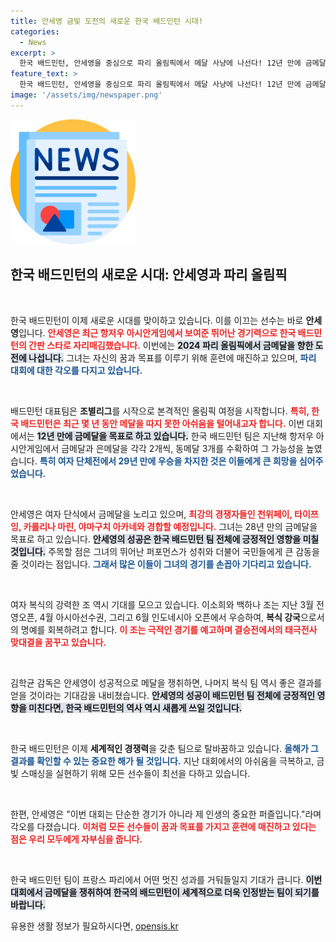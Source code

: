 ```yaml
---
title: 안세영 금빛 도전의 새로운 한국 배드민턴 시대!
categories:
  - News
excerpt: >
  한국 배드민턴, 안세영을 중심으로 파리 올림픽에서 메달 사냥에 나선다! 12년 만에 금메달을 꿈꾸는 대표팀, 여자 복식 대결과 함께 새로운 역사를 쓸지 주목된다.
feature_text: >
  한국 배드민턴, 안세영을 중심으로 파리 올림픽에서 메달 사냥에 나선다! 12년 만에 금메달을 꿈꾸는 대표팀, 여자 복식 대결과 함께 새로운 역사를 쓸지 주목된다.
image: '/assets/img/newspaper.png'
---
```


<p><img src="/assets/img/newspaper.png" alt="kimp 속보" /></p>

<h2 data-ke-size="size26">한국 배드민턴의 새로운 시대: 안세영과 파리 올림픽</h2>

<p data-ke-size="size16">&nbsp;</p>

<p>한국 배드민턴이 이제 새로운 시대를 맞이하고 있습니다. 이를 이끄는 선수는 바로 <b>안세영</b>입니다. <b><span style="color: #ee2323;">안세영은 최근 항저우 아시안게임에서 보여준 뛰어난 경기력으로 한국 배드민턴의 간판 스타로 자리매김했습니다.</span></b> 이번에는 <b><span style="background-color: #21538527;">2024 파리 올림픽에서 금메달을 향한 도전에 나섭니다.</span></b> 그녀는 자신의 꿈과 목표를 이루기 위해 훈련에 매진하고 있으며, <b><span style="color: #1a5490;">파리 대회에 대한 각오를 다지고 있습니다.</span></b> </p>

<p data-ke-size="size16">&nbsp;</p>

<p>배드민턴 대표팀은 <b>조별리그</b>를 시작으로 본격적인 올림픽 여정을 시작합니다. <b><span style="color: #ee2323;">특히, 한국 배드민턴은 최근 몇 년 동안 메달을 따지 못한 아쉬움을 털어내고자 합니다.</span></b> 이번 대회에서는 <b><span style="background-color: #21538527;">12년 만에 금메달을 목표로 하고 있습니다.</span></b> 한국 배드민턴 팀은 지난해 항저우 아시안게임에서 금메달과 은메달을 각각 2개씩, 동메달 3개를 수확하여 그 가능성을 높였습니다. <b><span style="color: #1a5490;">특히 여자 단체전에서 29년 만에 우승을 차지한 것은 이들에게 큰 희망을 심어주었습니다.</span></b> </p>

<p data-ke-size="size16">&nbsp;</p>

<p>안세영은 여자 단식에서 금메달을 노리고 있으며, <b><span style="color: #ee2323;">최강의 경쟁자들인 천위페이, 타이쯔잉, 카롤리나 마린, 야마구치 아카네와 경합할 예정입니다.</span></b> 그녀는 28년 만의 금메달을 목표로 하고 있습니다. <b><span style="background-color: #21538527;">안세영의 성공은 한국 배드민턴 팀 전체에 긍정적인 영향을 미칠 것입니다.</span></b> 주목할 점은 그녀의 뛰어난 퍼포먼스가 성취와 더불어 국민들에게 큰 감동을 줄 것이라는 점입니다. <b><span style="color: #1a5490;">그래서 많은 이들이 그녀의 경기를 손꼽아 기다리고 있습니다.</span></b></p>

<p data-ke-size="size16">&nbsp;</p>

<p>여자 복식의 강력한 조 역시 기대를 모으고 있습니다. 이소희와 백하나 조는 지난 3월 전영오픈, 4월 아시아선수권, 그리고 6월 인도네시아 오픈에서 우승하여, <b>복식 강국</b>으로서의 명예를 회복하려고 합니다. <b><span style="color: #ee2323;">이 조는 극적인 경기를 예고하며 결승전에서의 태극전사 맞대결을 꿈꾸고 있습니다.</span></b> </p>

<p data-ke-size="size16">&nbsp;</p>

<p>김학균 감독은 안세영이 성공적으로 메달을 쟁취하면, 나머지 복식 팀 역시 좋은 결과를 얻을 것이라는 기대감을 내비쳤습니다. <b><span style="background-color: #21538527;">안세영의 성공이 배드민턴 팀 전체에 긍정적인 영향을 미친다면, 한국 배드민턴의 역사 역시 새롭게 쓰일 것입니다.</span></b> </p>

<p data-ke-size="size16">&nbsp;</p>

<p>한국 배드민턴은 이제 <b>세계적인 경쟁력</b>을 갖춘 팀으로 탈바꿈하고 있습니다. <b><span style="color: #1a5490;">올해가 그 결과를 확인할 수 있는 중요한 해가 될 것입니다.</span></b> 지난 대회에서의 아쉬움을 극복하고, 금빛 스매싱을 실현하기 위해 모든 선수들이 최선을 다하고 있습니다.</p>

<p data-ke-size="size16">&nbsp;</p>

<p>한편, 안세영은 "이번 대회는 단순한 경기가 아니라 제 인생의 중요한 퍼즐입니다."라며 각오를 다졌습니다. <b><span style="color: #ee2323;">이처럼 모든 선수들이 꿈과 목표를 가지고 훈련에 매진하고 있다는 점은 우리 모두에게 자부심을 줍니다.</span></b> </p>

<p data-ke-size="size16">&nbsp;</p>

<p>한국 배드민턴 팀이 프랑스 파리에서 어떤 멋진 성과를 거둬들일지 기대가 큽니다. <b><span style="background-color: #21538527;">이번 대회에서 금메달을 쟁취하여 한국의 배드민턴이 세계적으로 더욱 인정받는 팀이 되기를 바랍니다.</span></b></p>
유용한 생활 정보가 필요하시다면, <a href="https://opensis.kr" rel="dofollow">opensis.kr</a>


